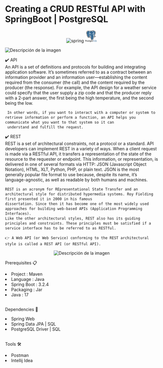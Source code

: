 <p align="center"> <h1>Creating a CRUD RESTful API with SpringBoot | PostgreSQL</h1></p>
<p align="center" <a href="https://spring.io/" target="_blank" rel="noreferrer"> <img src="https://www.vectorlogo.zone/logos/springio/springio-icon.svg" alt="spring" width="40" height="40"/> </a> <a href="https://www.postgresql.org" target="_blank" rel="noreferrer"> <img src="https://raw.githubusercontent.com/devicons/devicon/master/icons/postgresql/postgresql-original-wordmark.svg" alt="postgresql" width="40" height="40"/> </a> 
  </p>

  <image src="https://mutesoft.com/spaces/software/wp-content/uploads/sites/7/2022/01/SpringBoot-JPA-PostgreSQL-1024x492.png" alt="Descripción de la imagen">
<p>
  ✔️ API
     <br >
     An API is a set of definitions and protocols for building and integrating application software. It’s sometimes referred to as a contract between an information provider and an   
     information user—establishing the content required from the consumer (the call) and the content required by the producer (the response). For example, the API design for a weather 
     service could specify that the user supply a zip code and that the producer reply with a 2-part answer, the first being the high temperature, and the second being the low.  

     In other words, if you want to interact with a computer or system to retrieve information or perform a function, an API helps you communicate what you want to that system so it can 
     understand and fulfill the request. 
 ✔️ REST
     <br>
     REST is a set of architectural constraints, not a protocol or a standard. API developers can implement REST in a variety of ways.
     When a client request is made via a RESTful API, it transfers a representation of the state of the resource to the requester or endpoint. This information, or representation, is   
    delivered in one of several formats via HTTP: JSON (Javascript Object Notation), HTML, XLT, Python, PHP, or plain text. JSON is the most generally popular file format to use because, 
    despite its name, it’s language-agnostic, as well as readable by both humans and machines. 

    REST is an acronym for REpresentational State Transfer and an architectural style for distributed hypermedia systems. Roy Fielding first presented it in 2000 in his famous     
    dissertation. Since then it has become one of the most widely used approaches for building web-based APIs (Application Programming Interfaces).
    Like the other architectural styles, REST also has its guiding principles and constraints. These principles must be satisfied if a service interface has to be referred to as RESTful.
    
    👉 A Web API (or Web Service) conforming to the REST architectural style is called a REST API (or RESTful API).
</p>

<p align ="center">
  <image src=  "https://fiverr-res.cloudinary.com/images/t_main1,q_auto,f_auto,q_auto,f_auto/gigs/260127571/original/81b1f622228ecf883ba5985e86aa52c395797482/create-api-rest-from-mysql-db-in php.png" alt="Descripción de la imagen">
</p>

Prerequisites 📋
<li>Project : Maven</li>
<li>Language : Java</li>
<li>Spring Boot : 3.2.4</li>
<li>Packaging : Jar</li>
<li>Java : 17</li>
<br>
<p>Dependencies 📌</p>
<li>Spring Web</li>
<li>Spring Data JPA | SQL</li>
<li>PostgreSQL Driver | SQL</li>
<br>
<p>Tools 🛠️</p>
<li>Postman</li>
<li>Intellij Idea</li>

